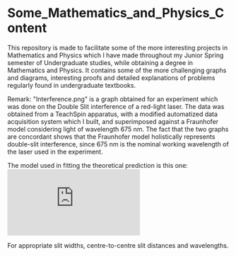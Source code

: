 # Some_Mathematics_and_Physics_Content
This repository is made to facilitate some of the more interesting projects in Mathematics and Physics which I have made throughout my Junior Spring semester of Undergraduate studies, while obtaining a degree in Mathematics and Physics. It contains some of the more challenging graphs and diagrams, interesting proofs and detailed explanations of problems regularly found in undergraduate textbooks.

Remark: "Interference.png" is a graph obtained for an experiment which was done on the Double Slit interference of a red-light laser. The data was obtained from a TeachSpin apparatus, with a modified automatized data acquisition system which I built, and superimposed against a Fraunhofer model considering light of wavelength 675 nm. The fact that the two graphs are concordant shows that the Fraunhofer model holistically represents double-slit interference, since 675 nm is the nominal working wavelength of the laser used in the experiment.

The model used in fitting the theoretical prediction is this one:
![equation](https://latex.codecogs.com/gif.latex?I%5Cleft%28%5Ctheta%20%5Cright%20%29%3DI_0%5Cleft%5B%5Cfrac%7B%5Csin%7B%5Cleft%28%5Cfrac%7B%5Cpi%20b%20%5Csin%7B%5Ctheta%7D%7D%7B%5Clambda%7D%5Cright%29%7D%7D%7B%5Cfrac%7B%5Cpi%20b%20%5Csin%7B%5Ctheta%7D%7D%7B%5Clambda%7D%7D%5Cright%5D%5E2%5Cleft%5B%5Ccos%7B%5Cleft%28%5Cfrac%7B%5Cpi%20d%20%5Csin%7B%5Ctheta%7D%7D%7B%5Clambda%7D%5Cright%29%7D%5Cright%5D%5E2)

For appropriate slit widths, centre-to-centre slit distances and wavelengths.

